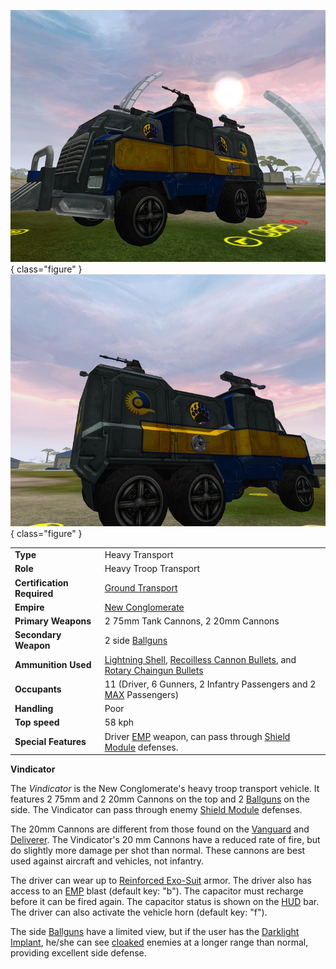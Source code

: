 ![Vindicator](../images/VindicatorFront.jpg){ class="figure" }
![](../images/VindicatorRear.jpg){ class="figure" }

|                            |                                                                                                                                                                                                       |
| -------------------------- | ----------------------------------------------------------------------------------------------------------------------------------------------------------------------------------------------------- |
| **Type**                   | Heavy Transport                                                                                                                                                                                       |
| **Role**                   | Heavy Troop Transport                                                                                                                                                                                 |
| **Certification Required** | [Ground Transport](../certifications/Ground_Transport.md)                                                                                                                                             |
| **Empire**                 | [New Conglomerate](../factions/New_Conglomerate.md)                                                                                                                                                        |
| **Primary Weapons**        | 2 75mm Tank Cannons, 2 20mm Cannons                                                                                                                                                                   |
| **Secondary Weapon**       | 2 side [Ballguns](../items/Ballgun.md)                                                                                                                                                                |
| **Ammunition Used**        | [Lightning Shell](../ammunition/Lightning_Shell.md), [Recoilless Cannon Bullets](../ammunition/Recoilless_Cannon_Bullets.md), and [Rotary Chaingun Bullets](../ammunition/Rotary_Chaingun_Bullets.md) |
| **Occupants**              | 11 (Driver, 6 Gunners, 2 Infantry Passengers and 2 [MAX](../armor/Mechanized_Assault_Exo-Suit.md) Passengers)                                                                                         |
| **Handling**               | Poor                                                                                                                                                                                                  |
| **Top speed**              | 58 kph                                                                                                                                                                                                |
| **Special Features**       | Driver [EMP](../terminology/EMP.md) weapon, can pass through [Shield Module](../items/Shield_Module.md) defenses.                                                                                        |

**Vindicator**

The _Vindicator_ is the New Conglomerate's heavy troop transport vehicle. It
features 2 75mm and 2 20mm Cannons on the top and 2
[Ballguns](../items/Ballgun.md) on the side. The Vindicator can pass through
enemy [Shield Module](../items/Shield_Module.md) defenses.

The 20mm Cannons are different from those found on the [Vanguard](Vanguard.md)
and [Deliverer](Deliverer.md). The Vindicator's 20 mm Cannons have a reduced
rate of fire, but do slightly more damage per shot than normal. These cannons
are best used against aircraft and vehicles, not infantry.

The driver can wear up to [Reinforced Exo-Suit](../armor/Reinforced_Exo-Suit.md)
armor. The driver also has access to an [EMP](../terminology/EMP.md) blast (default
key: "b"). The capacitor must recharge before it can be fired again. The
capacitor status is shown on the [HUD](../terminology/Heads-up_Display.md) bar. The
driver can also activate the vehicle horn (default key: "f").

The side [Ballguns](../items/Ballgun.md) have a limited view, but if the user
has the [Darklight](../implants/Darklight_Vision.md)
[Implant](../implants/index.md), he/she can see
[cloaked](../armor/Infiltration_Suit.md) enemies at a longer range than normal,
providing excellent side defense.
